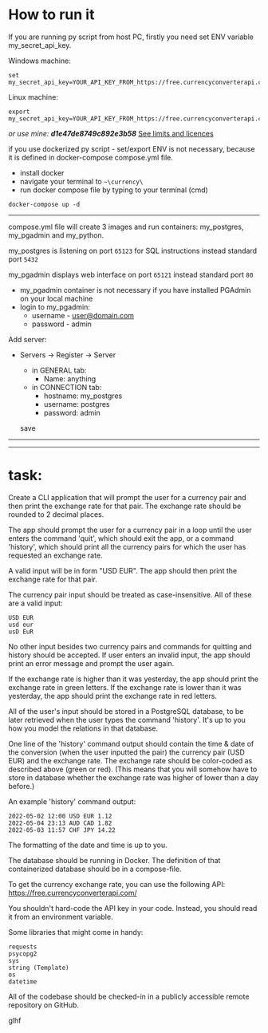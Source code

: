 # How to run it

If you are running py script from host PC, firstly you need set ENV variable my_secret_api_key.

Windows machine:
```
set my_secret_api_key=YOUR_API_KEY_FROM_https://free.currencyconverterapi.com/
```

Linux machine:
```
export my_secret_api_key=YOUR_API_KEY_FROM_https://free.currencyconverterapi.com/
```

_or use mine:_ ***d1e47de8749c892e3b58***
[See limits and licences](https://free.currencyconverterapi.com/)

if you use dockerized py script - set/export ENV is not necessary, because it is defined in docker-compose compose.yml file.
- install docker
- navigate your terminal to
``
~\currency\
``
- run docker compose file by typing to your terminal (cmd)
```commandline
docker-compose up -d
```
---
compose.yml file will create 3 images and run containers: my_postgres, my_pgadmin and my_python.

my_postgres is listening on port `65123` for SQL instructions instead standard port `5432`

my_pgadmin displays web interface on port `65121` instead standard port `80`
- my_pgadmin container is not necessary if you have installed PGAdmin on your local machine
- login to my_pgadmin:
  - username - user@domain.com
  - password - admin

Add server:
- Servers -> Register -> Server
  - in GENERAL tab:
    - Name: anything
  - in CONNECTION tab:
    - hostname: my_postgres 
    - username: postgres
    - password: admin

  save
---
---
# task:
Create a CLI application that will prompt the user for a currency pair 
and then print the exchange rate for that pair.
The exchange rate should be rounded to 2 decimal places.

The app should prompt the user for a currency pair in a loop until the user
enters the command 'quit', which should exit the app, or a command 'history', 
which should print all the currency pairs for which the user has requested an exchange rate.

A valid input will be in form "USD EUR". The app should then print the 
exchange rate for that pair.

The currency pair input should be treated as case-insensitive. All of these are a valid input:

    USD EUR
    usd eur
    usD EuR

No other input besides two currency pairs and commands for quitting and history should be accepted.
If user enters an invalid input, the app should print an error message and prompt the user again.

If the exchange rate is higher than it was yesterday, the app should print the exchange rate in green letters.
If the exchange rate is lower than it was yesterday, the app should print the exchange rate in red letters.

All of the user's input should be stored in a PostgreSQL database, to be later retrieved
when the user types the command 'history'. It's up to you how you model the relations in that database.

One line of the 'history' command output should contain the time & date of the conversion (when the user inputted the pair)
the currency pair (USD EUR) and the exchange rate. The exchange rate should be color-coded as described above (green or red).
(This means that you will somehow have to store in database whether the exchange rate was higher of lower than a day before.)

An example 'history' command output:

    2022-05-02 12:00 USD EUR 1.12
    2022-05-04 23:13 AUD CAD 1.82
    2022-05-03 11:57 CHF JPY 14.22

The formatting of the date and time is up to you.

The database should be running in Docker. The definition of that containerized database should be
in a compose-file. 

To get the currency exchange rate, you can use the following API:
    https://free.currencyconverterapi.com/

You shouldn't hard-code the API key in your code. Instead, you should read it from an environment variable.

Some libraries that might come in handy:

    requests
    psycopg2
    sys
    string (Template)
    os
    datetime

All of the codebase should be checked-in in a publicly accessible remote repository on GitHub.

glhf
